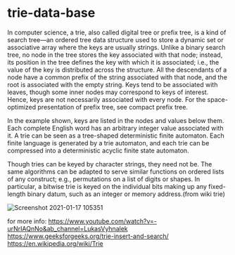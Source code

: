 # trie-data-base
In computer science, a trie, also called digital tree or prefix tree, is a kind of search tree—an ordered tree data structure used to store a dynamic set or associative array where the keys are usually strings. Unlike a binary search tree, no node in the tree stores the key associated with that node; instead, its position in the tree defines the key with which it is associated; i.e., the value of the key is distributed across the structure. All the descendants of a node have a common prefix of the string associated with that node, and the root is associated with the empty string. Keys tend to be associated with leaves, though some inner nodes may correspond to keys of interest. Hence, keys are not necessarily associated with every node. For the space-optimized presentation of prefix tree, see compact prefix tree.

In the example shown, keys are listed in the nodes and values below them. Each complete English word has an arbitrary integer value associated with it. A trie can be seen as a tree-shaped deterministic finite automaton. Each finite language is generated by a trie automaton, and each trie can be compressed into a deterministic acyclic finite state automaton.

Though tries can be keyed by character strings, they need not be. The same algorithms can be adapted to serve similar functions on ordered lists of any construct; e.g., permutations on a list of digits or shapes. In particular, a bitwise trie is keyed on the individual bits making up any fixed-length binary datum, such as an integer or memory address.(from wiki trie)

![Screenshot 2021-01-17 105351](https://user-images.githubusercontent.com/73063199/104835890-59dcd600-58b2-11eb-831d-5801f990fb54.png)


for more info:
https://www.youtube.com/watch?v=-urNrIAQnNo&ab_channel=LukasVyhnalek
https://www.geeksforgeeks.org/trie-insert-and-search/
https://en.wikipedia.org/wiki/Trie
